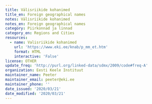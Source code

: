 ```yaml
---
title: Välisriikide kohanimed
title_en: Foreign geographical names
notes: Välisriikide kohanimed
notes_en: Foreign geographical names
category: Piirkonnad ja linnad
category_en: Regions and Cities
resources:
  - name: Valisriikide kohanimed
    url: 'https://www.eki.ee/knab/p_mm_et.htm'
    format: HTML
    interactive: 'False'
license: OTHER
update_freq: 'http://purl.org/linked-data/sdmx/2009/code#freq-A'
organization: Eesti Keele Instituut
maintainer_name: Peeter
maintainer_email: peeter@eki.ee
maintainer_phone: ''
date_issued: '2020/03/21'
date_modified: '2020/03/21'
---
```

